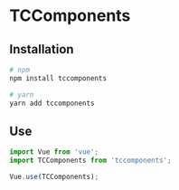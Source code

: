 # TCComponents

## Installation

``` bash
# npm
npm install tccomponents
```

``` bash
# yarn
yarn add tccomponents
```
## Use

``` javascript
import Vue from 'vue';
import TCComponents from 'tccomponents';

Vue.use(TCComponents);

```
